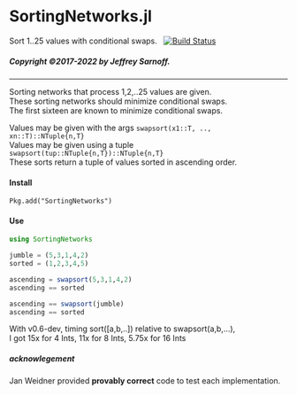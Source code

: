# SortingNetworks.jl

Sort 1..25 values with conditional swaps.&nbsp;&nbsp; [![Build Status](https://travis-ci.org/JeffreySarnoff/SortingNetworks.jl.svg?branch=master)](https://travis-ci.org/JeffreySarnoff/SortingNetworks.jl)



##### Copyright ©2017-2022 by Jeffrey Sarnoff.
------

Sorting networks that process 1,2,..25 values are given.  
These sorting networks should minimize conditional swaps.  
The first sixteen are known to minimize conditional swaps.  
    
Values may be given with the args  `swapsort(x1::T, .., xn::T)::NTuple{n,T}`  
Values may be given using a tuple  `swapsort(tup::NTuple{n,T})::NTuple{n,T}`  
These sorts return a tuple of values sorted in ascending order.  

#### Install
`Pkg.add("SortingNetworks")`

#### Use
```julia
using SortingNetworks

jumble = (5,3,1,4,2)
sorted = (1,2,3,4,5)

ascending = swapsort(5,3,1,4,2)
ascending == sorted

ascending == swapsort(jumble)
ascending == sorted
```

With v0.6-dev, timing sort([a,b,..]) relative to swapsort(a,b,...),   
I got 15x for 4 Ints, 11x for 8 Ints, 5.75x for 16 Ints

##### acknowlegement

Jan Weidner provided **provably correct** code to test each implementation.



